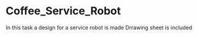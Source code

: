 # Coffee_Service_Robot
In this task a design for a service robot is made Drrawing sheet is included
